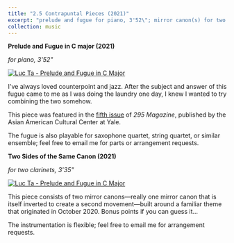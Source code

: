 ```yaml
---
title: "2.5 Contrapuntal Pieces (2021)"
excerpt: "prelude and fugue for piano, 3'52\"; mirror canon(s) for two clarinets; 3'35\""<br/><[![Luc Ta - Prelude and Fugue in C Major](https://img.youtube.com/vi/KQXKckJTqVw/0.jpg)](https://www.youtube.com/watch?v=KQXKckJTqVw)>"
collection: music
---
```


**Prelude and Fugue in C major (2021)**

_for piano, 3'52"_

[![Luc Ta - Prelude and Fugue in C Major](https://img.youtube.com/vi/KQXKckJTqVw/0.jpg)](https://www.youtube.com/watch?v=KQXKckJTqVw)

I've always loved counterpoint and jazz. After the subject and answer of this fugue came to me as I was doing the laundry one day, I knew I wanted to try combining the two somehow.

This piece was featured in the [fifth issue](https://aacc.yalecollege.yale.edu/resources/295-magazine) of _295 Magazine_, published by the Asian American Cultural Center at Yale.

The fugue is also playable for saxophone quartet, string quartet, or similar ensemble; feel free to email me for parts or arrangement requests.

**Two Sides of the Same Canon (2021)**

_for two clarinets, 3'35"_

[![Luc Ta - Prelude and Fugue in C Major](https://img.youtube.com/vi/H5dGyHC81e4/0.jpg)](https://www.youtube.com/watch?v=H5dGyHC81e4)

This piece consists of two mirror canons—really one mirror canon that is itself inverted to create a second movement—built around a familiar theme that originated in October 2020. Bonus points if you can guess it...

The instrumentation is flexible; feel free to email me for arrangement requests.
